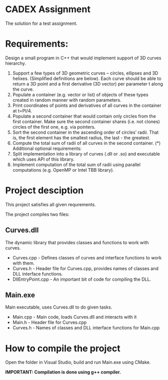 # CADEX Assignment
The solution for a test assignment.

# Requirements:
Design a small program in C++ that would implement support of 3D curves hierarchy.
1. Support a few types of 3D geometric curves – circles, ellipses and 3D helixes. (Simplified
definitions are below). Each curve should be able to return a 3D point and a first derivative (3D
vector) per parameter t along the curve.
2. Populate a container (e.g. vector or list) of objects of these types created in random manner with
random parameters.
3. Print coordinates of points and derivatives of all curves in the container at t=PI/4.
4. Populate a second container that would contain only circles from the first container. Make sure the
second container shares (i.e. not clones) circles of the first one, e.g. via pointers.
5. Sort the second container in the ascending order of circles’ radii. That is, the first element has the
smallest radius, the last - the greatest.
6. Compute the total sum of radii of all curves in the second container.
(*) Additional optional requirements:
7. Split implementation into a library of curves (.dll or .so) and executable which uses API of this
library.
8. Implement computation of the total sum of radii using parallel computations (e.g. OpenMP or Intel
TBB library).



# Project desciption
This project satisfies all given requrements. 

The project compiles two files:
## Curves.dll 
The dynamic library that provides classes and functions to work with curves.
* Curves.cpp - Defines classes of curves and interface functions to work with them.
* Curves.h - Header file for Curves.cpp, provides names of classes and DLL interface functions.
* DllEntryPoint.cpp - An important bit of code for compiling the DLL.
   
## Main.exe 
Main executable, uses Curves.dll to do given tasks.
* Main.cpp - Main code, loads Curves.dll and interacts with it
* Main.h - Header file for Curves.cpp
* Curves.h - Names of classes and DLL interface functions for Main.cpp

# How to compile the project
Open the folder in Visual Studio, build and run Main.exe using CMake.

**IMPORTANT: Compilation is done using g++ compiler.**

